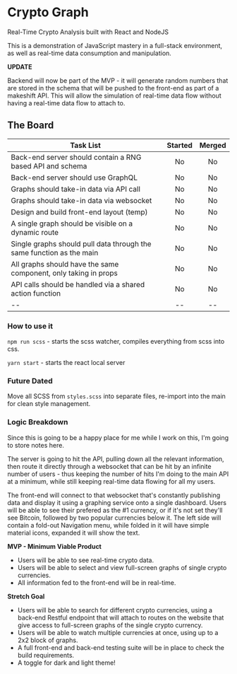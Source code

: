 # Crypto Graph

Real-Time Crypto Analysis built with React and NodeJS

This is a demonstration of JavaScript mastery in a full-stack environment, as well as real-time data consumption and manipulation.

**UPDATE**

Backend will now be part of the MVP - it will generate random numbers that are stored in the schema that will be pushed to the front-end as part of a makeshift API. This will allow the simulation of real-time data flow without having a real-time data flow to attach to.

## The Board

| Task List                                                            | Started | Merged |
| -------------------------------------------------------------------- | :-----: | :----: |
| Back-end server should contain a RNG based API and schema            |   No    |   No   |
| Back-end server should use GraphQL                                   |   No    |   No   |
| Graphs should take-in data via API call                              |   No    |   No   |
| Graphs should take-in data via websocket                             |   No    |   No   |
| Design and build front-end layout (temp)                             |   No    |   No   |
| A single graph should be visible on a dynamic route                  |   No    |   No   |
| Single graphs should pull data through the same function as the main |   No    |   No   |
| All graphs should have the same component, only taking in props      |   No    |   No   |
| API calls should be handled via a shared action function             |   No    |   No   |
| --                                                                   |   --    |   --   |

### How to use it

`npm run scss` - starts the scss watcher, compiles everything from scss into css.

`yarn start` - starts the react local server

### Future Dated

Move all SCSS from `styles.scss` into separate files, re-import into the main for clean style management.

### Logic Breakdown

Since this is going to be a happy place for me while I work on this, I'm going to store notes here.

The server is going to hit the API, pulling down all the relevant information, then route it directly through a websocket that can be hit by an infinite number of users - thus keeping the number of hits I'm doing to the main API at a minimum, while still keeping real-time data flowing for all my users.

The front-end will connect to that websocket that's constantly publishing data and display it using a graphing service onto a single dashboard. Users will be able to see their prefered as the #1 currency, or if it's not set they'll see Bitcoin, followed by two popular currencies below it. The left side will contain a fold-out Navigation menu, while folded in it will have simple material icons, expanded it will show the text.

**MVP - Minimum Viable Product**

- Users will be able to see real-time crypto data.
- Users will be able to select and view full-screen graphs of single crypto currencies.
- All information fed to the front-end will be in real-time.

**Stretch Goal**

- Users will be able to search for different crypto currencies, using a back-end Restful endpoint that will attach to routes on the website that give access to full-screen graphs of the single crypto currency.
- Users will be able to watch multiple currencies at once, using up to a 2x2 block of graphs.
- A full front-end and back-end testing suite will be in place to check the build requirements.
- A toggle for dark and light theme!
